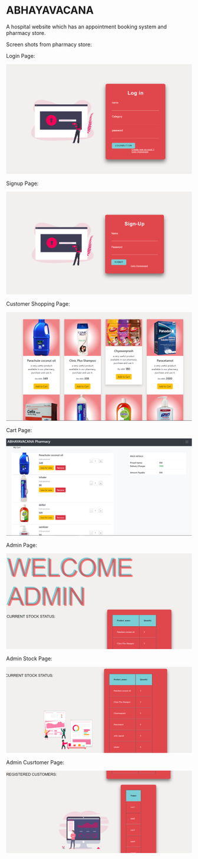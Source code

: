 # ABHAYAVACANA
A hospital website which has an appointment booking system and pharmacy store.

Screen shots from pharmacy store:

Login Page:

![Login Page](https://github.com/Harshitha-sa/ABHAYAVACANA/blob/master/screenshots/Loginpage.PNG)

Signup Page:

![Signup Page](https://github.com/Harshitha-sa/ABHAYAVACANA/blob/master/screenshots/signuppage.PNG)

Customer Shopping Page:

![Shopping Page](https://github.com/Harshitha-sa/ABHAYAVACANA/blob/master/screenshots/CustomerShoppingScreen.PNG)

Cart Page:

![Chart Page](https://github.com/Harshitha-sa/ABHAYAVACANA/blob/master/screenshots/Cartpage.PNG)

Admin Page:

![Admin Page](https://github.com/Harshitha-sa/ABHAYAVACANA/blob/master/screenshots/Adiminpage.PNG)

Admin Stock Page:

![Admin Stock table](https://github.com/Harshitha-sa/ABHAYAVACANA/blob/master/screenshots/Adminstock.PNG)

Admin Cusrtomer Page:

![Customers registered](https://github.com/Harshitha-sa/ABHAYAVACANA/blob/master/screenshots/Adminusers.PNG)
